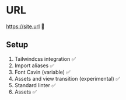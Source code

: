 # URL
https://site.url 🔗

## Setup

1. Tailwindcss integration ✅
2. Import aliases ✅
3. Font Cavin (variable) ✅
4. Assets and view transition (experimental) ✅
5. Standard linter ✅
6. Assets ✅